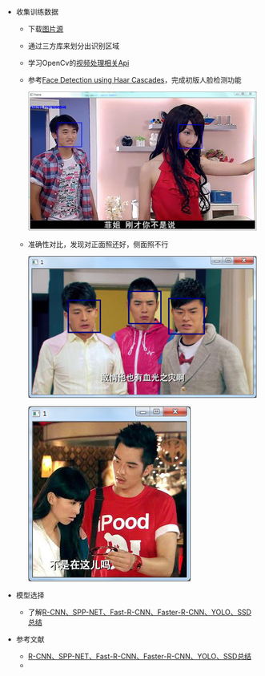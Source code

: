 * 收集训练数据
    * 下载[图片源](http://www.cs.columbia.edu/CAVE/databases/pubfig/)
    * 通过三方库来划分出识别区域
    * 学习OpenCv的[视频处理相关Api](http://opencv-python-tutroals.readthedocs.io/en/latest/py_tutorials/py_gui/py_video_display/py_video_display.html?highlight=videocapture)

    * 参考[Face Detection using Haar Cascades](http://opencv-python-tutroals.readthedocs.io/en/latest/py_tutorials/py_objdetect/py_face_detection/py_face_detection.html#face-detection)，完成初版人脸检测功能

        ![](doc/images/v1.jpg)

    * 准确性对比，发现对正面照还好，侧面照不行

        ![](doc/images/cv1.png)

        ![](doc/images/cv2.png)

* 模型选择
    * 了解[R-CNN、SPP-NET、Fast-R-CNN、Faster-R-CNN、YOLO、SSD总结](http://blog.csdn.net/eli00001/article/details/52292095)
    
    
    
* 参考文献
    * [R-CNN、SPP-NET、Fast-R-CNN、Faster-R-CNN、YOLO、SSD总结](http://blog.csdn.net/eli00001/article/details/52292095)
    * 